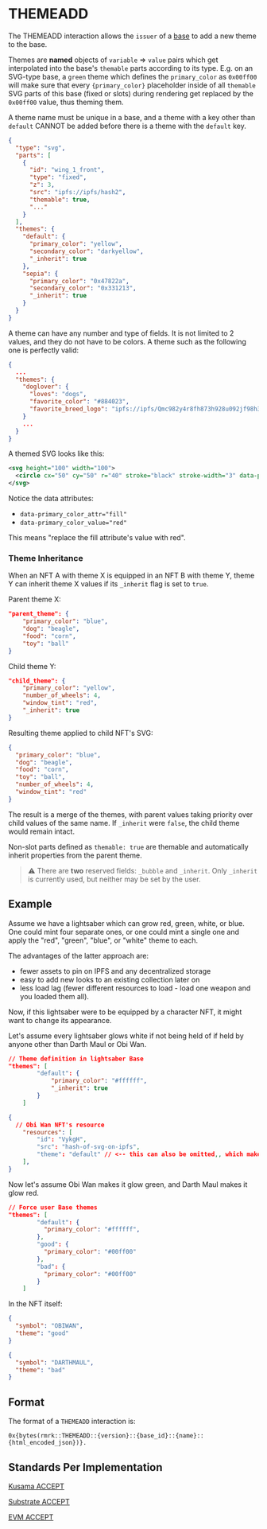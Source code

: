 # THEMEADD

The THEMEADD interaction allows the `issuer` of a [base](../entities/base.md) to add a new theme to
the base.

Themes are **named** objects of `variable` => `value` pairs which get interpolated into the base's
`themable` parts according to its type. E.g. on an SVG-type base, a `green` theme which defines the
`primary_color` as `0x00ff00` will make sure that every `{primary_color}` placeholder inside of all
`themable` SVG parts of this base (fixed or slots) during rendering get replaced by the `0x00ff00`
value, thus theming them.

A theme name must be unique in a base, and a theme with a key other than `default` CANNOT be added
before there is a theme with the `default` key.

```json
{
  "type": "svg",
  "parts": [
    {
      "id": "wing_1_front",
      "type": "fixed",
      "z": 3,
      "src": "ipfs://ipfs/hash2",
      "themable": true,
      "..."
    }
  ],
  "themes": {
    "default": {
      "primary_color": "yellow",
      "secondary_color": "darkyellow",
      "_inherit": true
    },
    "sepia": {
      "primary_color": "0x47822a",
      "secondary_color": "0x331213",
      "_inherit": true
    }
  }
}
```

A theme can have any number and type of fields. It is not limited to 2 values, and they do not have
to be colors. A theme such as the following one is perfectly valid:

```json
{
  ...
  "themes": {
    "doglover": {
      "loves": "dogs",
      "favorite_color": "#884023",
      "favorite_breed_logo": "ipfs://ipfs/Qmc982y4r8fh873h928u092jf98h3f98/beagle.svg"
    }
    ...
  }
}
```

A themed SVG looks like this:

```svg
<svg height="100" width="100">
  <circle cx="50" cy="50" r="40" stroke="black" stroke-width="3" data-primary_color_value="red" data-primary_color_attr="fill" fill="red" />
</svg>
```

Notice the data attributes:

- `data-primary_color_attr="fill"`
- `data-primary_color_value="red"`

This means "replace the fill attribute's value with red".

### Theme Inheritance

When an NFT A with theme X is equipped in an NFT B with theme Y, theme Y can inherit theme X values
if its `_inherit` flag is set to `true`.

Parent theme X:

```json
"parent_theme": {
    "primary_color": "blue",
    "dog": "beagle",
    "food": "corn",
    "toy": "ball"
}
```

Child theme Y:

```json
"child_theme": {
    "primary_color": "yellow",
    "number_of_wheels": 4,
    "window_tint": "red",
    "_inherit": true
}
```

Resulting theme applied to child NFT's SVG:

```json
{
  "primary_color": "blue",
  "dog": "beagle",
  "food": "corn",
  "toy": "ball",
  "number_of_wheels": 4,
  "window_tint": "red"
}
```

The result is a merge of the themes, with parent values taking priority over child values of the
same name. If `_inherit` were `false`, the child theme would remain intact.

Non-slot parts defined as `themable: true` are themable and automatically inherit properties from
the parent theme.

> ⚠ There are **two** reserved fields: `_bubble` and `_inherit`. Only `_inherit` is currently used,
> but neither may be set by the user.

## Example

Assume we have a lightsaber which can grow red, green, white, or blue. One could mint four separate
ones, or one could mint a single one and apply the "red", "green", "blue", or "white" theme to each.

The advantages of the latter approach are:

- fewer assets to pin on IPFS and any decentralized storage
- easy to add new looks to an existing collection later on
- less load lag (fewer different resources to load - load one weapon and you loaded them all).

Now, if this lightsaber were to be equipped by a character NFT, it might want to change its
appearance.

Let's assume every lightsaber glows white if not being held of if held by anyone other than Darth
Maul or Obi Wan.

```json
// Theme definition in lightsaber Base
"themes": [
        "default": {
            "primary_color": "#ffffff",
            "_inherit": true
        }
    ]
```

```json
{
  // Obi Wan NFT's resource
    "resources": [
        "id": "VykgH",
        "src": "hash-of-svg-on-ipfs",
        "theme": "default" // <-- this can also be omitted,, which makes the resource use its SVG's built-in fallbacks
    ],
}
```

Now let's assume Obi Wan makes it glow green, and Darth Maul makes it glow red.

```json
// Force user Base themes
"themes": [
        "default": {
          "primary_color": "#ffffff",
        },
        "good": {
          "primary_color": "#00ff00"
        },
        "bad": {
          "primary_color": "#00ff00"
        }
    ]
```

In the NFT itself:

```json
{
  "symbol": "OBIWAN",
  "theme": "good"
}
```

```json
{
  "symbol": "DARTHMAUL",
  "theme": "bad"
}
```

## Format

The format of a `THEMEADD` interaction is:

```
0x{bytes(rmrk::THEMEADD::{version}::{base_id}::{name}::{html_encoded_json})}.
```

## Standards Per Implementation

[Kusama ACCEPT](../../kusama/interactions/accept.md)

[Substrate ACCEPT](../../substrate/interactions/accept.md)

[EVM ACCEPT](../../evm/interactions/accept.md)